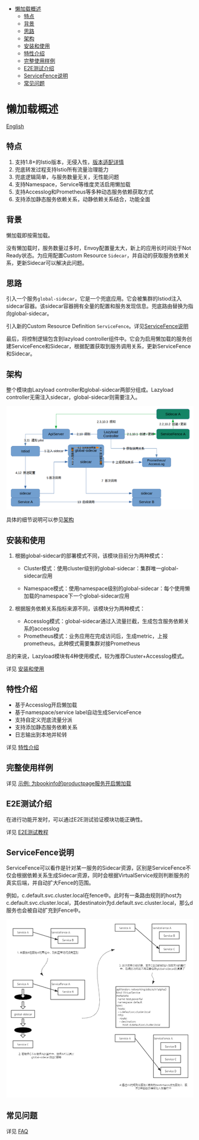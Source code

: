 - [懒加载概述](#懒加载概述)
  - [特点](#特点)
  - [背景](#背景)
  - [思路](#思路)
  - [架构](#架构)
  - [安装和使用](#安装和使用)
  - [特性介绍](#特性介绍)
  - [完整使用样例](#完整使用样例)
  - [E2E测试介绍](#e2e测试介绍)
  - [ServiceFence说明](#servicefence说明)
  - [常见问题](#常见问题)


# 懒加载概述

[English](./README.md)

## 特点

1. 支持1.8+的Istio版本，无侵入性，[版本适配详情](https://github.com/slime-io/lazyload/issues/26#issuecomment-1053926465)
2. 兜底转发过程支持Istio所有流量治理能力
3. 兜底逻辑简单，与服务数量无关，无性能问题
4. 支持Namespace，Service等维度灵活启用懒加载
5. 支持Accesslog和Prometheus等多种动态服务依赖获取方式
6. 支持添加静态服务依赖关系，动静依赖关系结合，功能全面





## 背景

懒加载即按需加载。

没有懒加载时，服务数量过多时，Envoy配置量太大，新上的应用长时间处于Not Ready状态。为应用配置Custom Resource `Sidecar`，并自动的获取服务依赖关系，更新Sidecar可以解决此问题。



## 思路

引入一个服务`global-sidecar`，它是一个兜底应用。它会被集群的Istiod注入sidecar容器。该sidecar容器拥有全量的配置和服务发现信息。兜底路由替换为指向global-sidecar。

引入新的Custom Resource Definition `ServiceFence`。详见[ServiceFence说明](#ServiceFence说明)

最后，将控制逻辑包含到lazyload controller组件中。它会为启用懒加载的服务创建ServiceFence和Sidecar，根据配置获取到服务调用关系，更新ServiceFence和Sidecar。



## 架构

整个模块由Lazyload controller和global-sidecar两部分组成。Lazyload controller无需注入sidecar，global-sidecar则需要注入。

<img src="./media/lazyload-architecture-20211222_zh.png" style="zoom:80%;" />



具体的细节说明可以参见[架构](./lazyload_tutorials_zh.md#%E6%9E%B6%E6%9E%84)



## 安装和使用

1. 根据global-sidecar的部署模式不同，该模块目前分为两种模式：

   - Cluster模式：使用cluster级别的global-sidecar：集群唯一global-sidecar应用

   - Namespace模式：使用namespace级别的global-sidecar：每个使用懒加载的namespace下一个global-sidecar应用

2. 根据服务依赖关系指标来源不同，该模块分为两种模式：

   - Accesslog模式：global-sidecar通过入流量拦截，生成包含服务依赖关系的accesslog
   - Prometheus模式：业务应用在完成访问后，生成metric，上报prometheus。此种模式需要集群对接Prometheus

总的来说，Lazyload模块有4种使用模式，较为推荐Cluster+Accesslog模式。

详见 [安装和使用](./lazyload_tutorials_zh.md#%E5%AE%89%E8%A3%85%E5%92%8C%E4%BD%BF%E7%94%A8)



## 特性介绍

- 基于Accesslog开启懒加载
- 基于namespace/service label自动生成ServiceFence
- 支持自定义兜底流量分派
- 支持添加静态服务依赖关系
- 日志输出到本地并轮转

详见 [特性介绍](./lazyload_tutorials_zh.md#%E7%89%B9%E6%80%A7%E4%BB%8B%E7%BB%8D)



## 完整使用样例

详见 [示例: 为bookinfo的productpage服务开启懒加载](./lazyload_tutorials_zh.md#%E7%A4%BA%E4%BE%8B)



## E2E测试介绍

在进行功能开发时，可以通过E2E测试验证模块功能正确性。

详见 [E2E测试教程](https://github.com/slime-io/slime/blob/master/doc/zh/slime_e2e_test_zh.md)



## ServiceFence说明

ServiceFence可以看作是针对某一服务的Sidecar资源，区别是ServiceFence不仅会根据依赖关系生成Sidecar资源，同时会根据VirtualService规则判断服务的真实后端，并自动扩大Fence的范围。

例如，c.default.svc.cluster.local在fence中。此时有一条路由规则的host为c.default.svc.cluster.local，其destinatoin为d.default.svc.cluster.local，那么d服务也会被自动扩充到Fence中。

<img src="./media/ll.png" alt="服务围栏" style="zoom: 67%;" />



## 常见问题

详见 [FAQ](./lazyload_tutorials_zh.md#FAQ)

